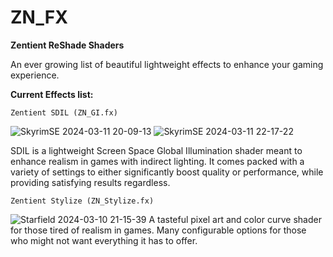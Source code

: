 # ZN_FX
**Zentient ReShade Shaders**

An ever growing list of beautiful lightweight effects to enhance your gaming experience.

**Current Effects list:**
    
    Zentient SDIL (ZN_GI.fx)
![SkyrimSE 2024-03-11 20-09-13](https://github.com/Zenteon/ZN_FX/assets/162768653/a7ab70b6-b4f8-4612-9d0b-51d6c22bc528)
![SkyrimSE 2024-03-11 22-17-22](https://github.com/Zenteon/ZN_FX/assets/162768653/6dd3beab-288b-4cb9-981c-5f22c392ee30)

SDIL is a lightweight Screen Space Global Illumination shader meant to enhance realism in games with indirect lighting.
It comes packed with a variety of settings to either significantly boost quality or performance, while providing satisfying results regardless.

    Zentient Stylize (ZN_Stylize.fx)
![Starfield 2024-03-10 21-15-39](https://github.com/Zenteon/ZN_FX/assets/162768653/89283d29-43ee-40ca-b8e8-cde51da4b6ba)
A tasteful pixel art and color curve shader for those tired of realism in games.
Many configurable options for those who might not want everything it has to offer.
